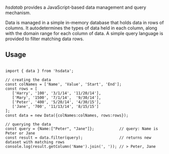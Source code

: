 *hsdatab* provides a JavaScript-based data management and query mechanism.

Data is managed in a simple in-memory database that holds data in rows of columns. It autodetermines the types of data held in each column, along with the domain range for each column of data. A simple query language is
provided to filter matching data rows.

## Usage 
``` 

import { data } from 'hsdata';

// creating the data
const colNames = ['Name', 'Value', 'Start', 'End'];
const rows = [
   ['Harry', '100', '3/1/14', '11/20/14'], 
   ['Mary', '1500', '7/1/14',  '9/30/14'],
   ['Peter', '400', '5/20/14', '4/30/15'],  
   ['Jane', '700', '11/13/14', '8/15/15']
];
const data = new Data({colNames:colNames, rows:rows});

// querying the data
const query = {Name:["Peter", "Jane"]};           // query: Name is Peter or Jane
const result = data.filter(query);                // returns new dataset with matching rows
console.log(result.getColumn('Name').join(', ')); // > Peter, Jane
```
